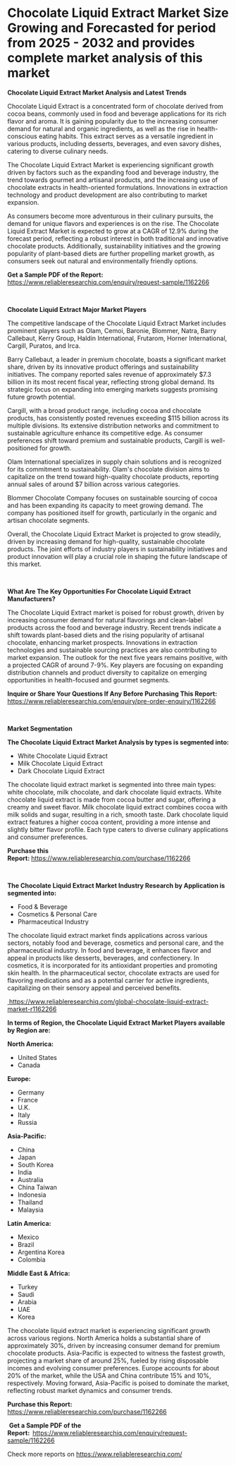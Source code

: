<p><h1>Chocolate Liquid Extract Market Size Growing and Forecasted for period from 2025 - 2032 and provides complete market analysis of this market</h1></p><p><strong>Chocolate Liquid Extract Market Analysis and Latest Trends</strong></p>
<p><p>Chocolate Liquid Extract is a concentrated form of chocolate derived from cocoa beans, commonly used in food and beverage applications for its rich flavor and aroma. It is gaining popularity due to the increasing consumer demand for natural and organic ingredients, as well as the rise in health-conscious eating habits. This extract serves as a versatile ingredient in various products, including desserts, beverages, and even savory dishes, catering to diverse culinary needs.</p><p>The Chocolate Liquid Extract Market is experiencing significant growth driven by factors such as the expanding food and beverage industry, the trend towards gourmet and artisanal products, and the increasing use of chocolate extracts in health-oriented formulations. Innovations in extraction technology and product development are also contributing to market expansion. </p><p>As consumers become more adventurous in their culinary pursuits, the demand for unique flavors and experiences is on the rise. The Chocolate Liquid Extract Market is expected to grow at a CAGR of 12.9% during the forecast period, reflecting a robust interest in both traditional and innovative chocolate products. Additionally, sustainability initiatives and the growing popularity of plant-based diets are further propelling market growth, as consumers seek out natural and environmentally friendly options.</p></p>
<p><strong>Get a Sample PDF of the Report:&nbsp;</strong> <a href="https://www.reliableresearchiq.com/enquiry/request-sample/1162266?utm_campaign=2761&utm_medium=2&utm_source=Github&utm_content=ia&utm_term=24032025&utm_id=chocolate-liquid-extract">https://www.reliableresearchiq.com/enquiry/request-sample/1162266</a></p>
<p>&nbsp;</p>
<p><strong>Chocolate Liquid Extract Major Market Players</strong></p>
<p><p>The competitive landscape of the Chocolate Liquid Extract Market includes prominent players such as Olam, Cemoi, Baronie, Blommer, Natra, Barry Callebaut, Kerry Group, Haldin International, Frutarom, Horner International, Cargill, Puratos, and Irca. </p><p>Barry Callebaut, a leader in premium chocolate, boasts a significant market share, driven by its innovative product offerings and sustainability initiatives. The company reported sales revenue of approximately $7.3 billion in its most recent fiscal year, reflecting strong global demand. Its strategic focus on expanding into emerging markets suggests promising future growth potential.</p><p>Cargill, with a broad product range, including cocoa and chocolate products, has consistently posted revenues exceeding $115 billion across its multiple divisions. Its extensive distribution networks and commitment to sustainable agriculture enhance its competitive edge. As consumer preferences shift toward premium and sustainable products, Cargill is well-positioned for growth.</p><p>Olam International specializes in supply chain solutions and is recognized for its commitment to sustainability. Olam's chocolate division aims to capitalize on the trend toward high-quality chocolate products, reporting annual sales of around $7 billion across various categories. </p><p>Blommer Chocolate Company focuses on sustainable sourcing of cocoa and has been expanding its capacity to meet growing demand. The company has positioned itself for growth, particularly in the organic and artisan chocolate segments.</p><p>Overall, the Chocolate Liquid Extract Market is projected to grow steadily, driven by increasing demand for high-quality, sustainable chocolate products. The joint efforts of industry players in sustainability initiatives and product innovation will play a crucial role in shaping the future landscape of this market.</p></p>
<p>&nbsp;</p>
<p><strong>What Are The Key Opportunities For Chocolate Liquid Extract Manufacturers?</strong></p>
<p><p>The Chocolate Liquid Extract market is poised for robust growth, driven by increasing consumer demand for natural flavorings and clean-label products across the food and beverage industry. Recent trends indicate a shift towards plant-based diets and the rising popularity of artisanal chocolate, enhancing market prospects. Innovations in extraction technologies and sustainable sourcing practices are also contributing to market expansion. The outlook for the next five years remains positive, with a projected CAGR of around 7-9%. Key players are focusing on expanding distribution channels and product diversity to capitalize on emerging opportunities in health-focused and gourmet segments.</p></p>
<p><strong>Inquire or Share Your Questions If Any Before Purchasing This Report:</strong> <a href="https://www.reliableresearchiq.com/enquiry/pre-order-enquiry/1162266?utm_campaign=2761&utm_medium=2&utm_source=Github&utm_content=ia&utm_term=24032025&utm_id=chocolate-liquid-extract">https://www.reliableresearchiq.com/enquiry/pre-order-enquiry/1162266</a></p>
<p>&nbsp;</p>
<p><strong>Market Segmentation</strong></p>
<p><strong>The Chocolate Liquid Extract Market Analysis by types is segmented into:</strong></p>
<p><ul><li>White Chocolate Liquid Extract</li><li>Milk Chocolate Liquid Extract</li><li>Dark Chocolate Liquid Extract</li></ul></p>
<p><p>The chocolate liquid extract market is segmented into three main types: white chocolate, milk chocolate, and dark chocolate liquid extracts. White chocolate liquid extract is made from cocoa butter and sugar, offering a creamy and sweet flavor. Milk chocolate liquid extract combines cocoa with milk solids and sugar, resulting in a rich, smooth taste. Dark chocolate liquid extract features a higher cocoa content, providing a more intense and slightly bitter flavor profile. Each type caters to diverse culinary applications and consumer preferences.</p></p>
<p><strong>Purchase this Report:&nbsp;</strong><a href="https://www.reliableresearchiq.com/purchase/1162266?utm_campaign=2761&utm_medium=2&utm_source=Github&utm_content=ia&utm_term=24032025&utm_id=chocolate-liquid-extract">https://www.reliableresearchiq.com/purchase/1162266</a></p>
<p>&nbsp;</p>
<p><strong>The Chocolate Liquid Extract Market Industry Research by Application is segmented into:</strong></p>
<p><ul><li>Food & Beverage</li><li>Cosmetics & Personal Care</li><li>Pharmaceutical Industry</li></ul></p>
<p><p>The chocolate liquid extract market finds applications across various sectors, notably food and beverage, cosmetics and personal care, and the pharmaceutical industry. In food and beverage, it enhances flavor and appeal in products like desserts, beverages, and confectionery. In cosmetics, it is incorporated for its antioxidant properties and promoting skin health. In the pharmaceutical sector, chocolate extracts are used for flavoring medications and as a potential carrier for active ingredients, capitalizing on their sensory appeal and perceived benefits.</p></p>
<p><a href="https://www.reliableresearchiq.com/global-chocolate-liquid-extract-market-r1162266?utm_campaign=2761&utm_medium=2&utm_source=Github&utm_content=ia&utm_term=24032025&utm_id=chocolate-liquid-extract">&nbsp;https://www.reliableresearchiq.com/global-chocolate-liquid-extract-market-r1162266</a></p>
<p><strong>In terms of Region, the Chocolate Liquid Extract Market Players available by Region are:</strong></p>
<p>
    <p> <strong> North America: </strong>
        <ul>
            <li>United States</li>
            <li>Canada</li>
        </ul>
        </p> 
    <p> <strong> Europe: </strong>
        <ul>
            <li>Germany</li>
            <li>France</li>
            <li>U.K.</li>
            <li>Italy</li>
            <li>Russia</li>
        </ul>
        </p> 
    <p> <strong> Asia-Pacific: </strong>
        <ul>
            <li>China</li>
            <li>Japan</li>
            <li>South Korea</li>
            <li>India</li>
            <li>Australia</li>
            <li>China Taiwan</li>
            <li>Indonesia</li>
            <li>Thailand</li>
            <li>Malaysia</li>
        </ul>
        </p> 
    <p> <strong> Latin America: </strong>
        <ul>
            <li>Mexico</li>
            <li>Brazil</li>
            <li>Argentina Korea</li>
            <li>Colombia</li>
        </ul>
        </p> 
    <p> <strong> Middle East & Africa: </strong>
        <ul>
            <li>Turkey</li>
            <li>Saudi</li>
            <li>Arabia</li>
            <li>UAE</li>
            <li>Korea</li>
        </ul>
    </p>
    </p>
<p><p>The chocolate liquid extract market is experiencing significant growth across various regions. North America holds a substantial share of approximately 30%, driven by increasing consumer demand for premium chocolate products. Asia-Pacific is expected to witness the fastest growth, projecting a market share of around 25%, fueled by rising disposable incomes and evolving consumer preferences. Europe accounts for about 20% of the market, while the USA and China contribute 15% and 10%, respectively. Moving forward, Asia-Pacific is poised to dominate the market, reflecting robust market dynamics and consumer trends.</p></p>
<p><strong>Purchase this Report: </strong><a href="https://www.reliableresearchiq.com/purchase/1162266?utm_campaign=2761&utm_medium=2&utm_source=Github&utm_content=ia&utm_term=24032025&utm_id=chocolate-liquid-extract">https://www.reliableresearchiq.com/purchase/1162266</a></p>
<p>&nbsp;<strong>Get a Sample PDF of the Report:&nbsp;&nbsp;</strong><a href="https://www.reliableresearchiq.com/enquiry/request-sample/1162266?utm_campaign=2761&utm_medium=2&utm_source=Github&utm_content=ia&utm_term=24032025&utm_id=chocolate-liquid-extract">https://www.reliableresearchiq.com/enquiry/request-sample/1162266</a></p>
<p><strong></strong></p>
<p>Check more reports on <a href="https://www.reliableresearchiq.com/?utm_campaign=2761&utm_medium=2&utm_source=Github&utm_content=ia&utm_term=24032025&utm_id=chocolate-liquid-extract">https://www.reliableresearchiq.com/</a></p>